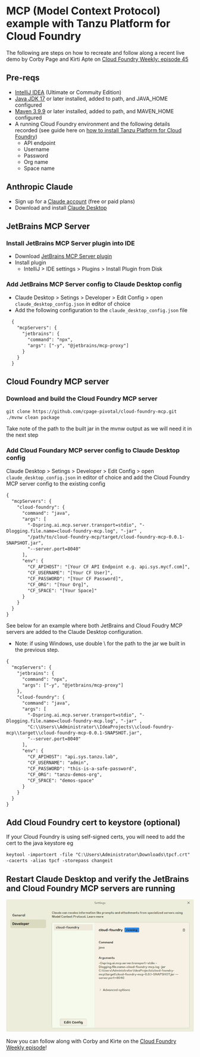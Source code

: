 # MCP (Model Context Protocol) example with Tanzu Platform for Cloud Foundry

The following are steps on how to recreate and follow along a recent live demo by Corby Page and Kirti Apte on [Cloud Foundry Weekly: episode 45](https://www.youtube.com/watch?v=V-eybisoNII)

## Pre-reqs
- [IntelliJ IDEA](https://www.jetbrains.com/idea/download/) (Ultimate or Commuity Edition)
- [Java JDK 17](https://www.oracle.com/java/technologies/downloads/#java17) or later installed, added to path, and JAVA_HOME configured
- [Maven 3.9.9](https://maven.apache.org/download.cgi) or later installed, added to path, and MAVEN_HOME configured
- A running Cloud Foundry environment and the following details recorded (see guide here on [how to install Tanzu Platform for Cloud Foundry](https://github.com/KeithRichardLee/VMware-Tanzu-Guides/blob/main/Tanzu-AI-Solutions/Tanzu-AI-Solutions-getting-started-guide.md))
  - API endpoint
  - Username
  - Password
  - Org name
  - Space name

## Anthropic Claude
- Sign up for a [Claude account](https://claude.ai/) (free or paid plans)
- Download and install [Claude Desktop](https://claude.ai/download)

## JetBrains MCP Server
### Install JetBrains MCP Server plugin into IDE
- Download [JetBrains MCP Server plugin](https://plugins.jetbrains.com/plugin/26071-mcp-server)
- Install plugin
  - IntelliJ > IDE settings > Plugins > Install Plugin from Disk

### Add JetBrains MCP Server config to Claude Desktop config
- Claude Desktop > Setings > Developer > Edit Config > open `claude_desktop_config.json` in editor of choice
- Add the following configuration to the `claude_desktop_config.json` file
```
  {
    "mcpServers": {
      "jetbrains": {
        "command": "npx",
        "args": ["-y", "@jetbrains/mcp-proxy"]
      }
    }
  }
```



## Cloud Foundry MCP server
### Download and build the Cloud Foundry MCP server
```
git clone https://github.com/cpage-pivotal/cloud-foundry-mcp.git
./mvnw clean package
```
Take note of the path to the built jar in the mvnw output as we will need it in the next step

### Add Cloud Foundary MCP server config to Claude Desktop config
Claude Desktop > Setings > Developer > Edit Config > open `claude_desktop_config.json` in editor of choice and add the Cloud Foundry MCP server config to the existing config

```
{
  "mcpServers": {
    "cloud-foundry": {
      "command": "java",
      "args": [
        "-Dspring.ai.mcp.server.transport=stdio", "-Dlogging.file.name=cloud-foundry-mcp.log", "-jar" ,
        "/path/to/cloud-foundry-mcp/target/cloud-foundry-mcp-0.0.1-SNAPSHOT.jar",
        "--server.port=8040"
      ],
      "env": {
        "CF_APIHOST": "[Your CF API Endpoint e.g. api.sys.mycf.com]",
        "CF_USERNAME": "[Your CF User]",
        "CF_PASSWORD": "[Your CF Password]",
        "CF_ORG": "[Your Org]",
        "CF_SPACE": "[Your Space]"
      }
    }
  }
}
```

See below for an example where both JetBrains and Cloud Foudry MCP servers are added to the Claude Desktop configuration. 
  - Note: if using Windows, use double \\ for the path to the jar we built in the previous step.
```
{
  "mcpServers": {
    "jetbrains": {
      "command": "npx",
      "args": ["-y", "@jetbrains/mcp-proxy"]
    },
    "cloud-foundry": {
      "command": "java",
      "args": [
        "-Dspring.ai.mcp.server.transport=stdio", "-Dlogging.file.name=cloud-foundry-mcp.log", "-jar" ,
        "C:\\Users\\Administrator\\IdeaProjects\\cloud-foundry-mcp\\target\\cloud-foundry-mcp-0.0.1-SNAPSHOT.jar",
        "--server.port=8040"
      ],
      "env": {
        "CF_APIHOST": "api.sys.tanzu.lab",
        "CF_USERNAME": "admin",
        "CF_PASSWORD": "this-is-a-safe-password",
        "CF_ORG": "tanzu-demos-org",
        "CF_SPACE": "demos-space"
      }
    }
  }
}
```

## Add Cloud Foundry cert to keystore (optional)
If your Cloud Foundry is using self-signed certs, you will need to add the cert to the java keystore eg
```
keytool -importcert -file "C:\Users\Administrator\Downloads\tpcf.crt" -cacerts -alias tpcf -storepass changeit
```

## Restart Claude Desktop and verify the JetBrains and Cloud Foundry MCP servers are running

![CF MCP server](/Tanzu-AI-Solutions/assets/claude_desktop_cf_mcp_server.jpg)

Now you can follow along with Corby and Kirte on the [Cloud Foundry Weekly episode](https://www.youtube.com/watch?v=V-eybisoNII)!
